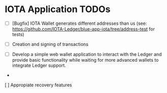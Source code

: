 # IOTA Application TODOs

- [ ] [Bugfix] IOTA Wallet generates different addresses than us (see: https://github.com/IOTA-Ledger/blue-app-iota/tree/address-test for tests)

- [ ] Creation and signing of transactions

- [ ] Develop a simple web wallet application to interact with the Ledger and provide basic functionality while waiting for more advanced wallets to integrate Ledger support.
-
[ ] Appropiate recovery features
